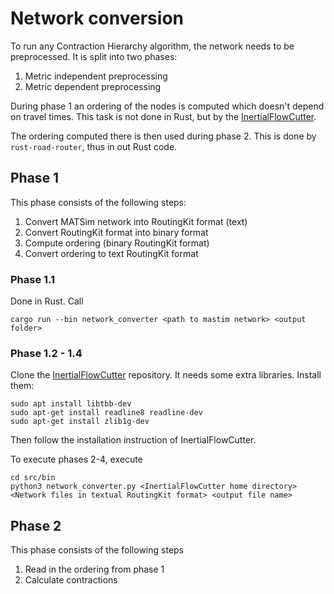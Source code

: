 # Network conversion

To run any Contraction Hierarchy algorithm, the network needs to be preprocessed.
It is split into two phases:

1) Metric independent preprocessing
2) Metric dependent preprocessing

During phase 1 an ordering of the nodes is computed which doesn't depend on travel times. This task is not done in Rust,
but by the [InertialFlowCutter](https://github.com/kit-algo/InertialFlowCutter/).

The ordering computed there is then used during phase 2. This is done by `rust-road-router`, thus in out Rust code.

## Phase 1

This phase consists of the following steps:

1. Convert MATSim network into RoutingKit format (text)
2. Convert RoutingKit format into binary format
3. Compute ordering (binary RoutingKit format)
4. Convert ordering to text RoutingKit format

### Phase 1.1

Done in Rust. Call

```shell
cargo run --bin network_converter <path to mastim network> <output folder>
```

### Phase 1.2 - 1.4

Clone the [InertialFlowCutter](https://github.com/paulheinr/InertialFlowCutter) repository. It needs some extra
libraries. Install them:

```shell
sudo apt install libtbb-dev
sudo apt-get install readline8 readline-dev
sudo apt-get install zlib1g-dev
```

Then follow the installation instruction of InertialFlowCutter.

To execute phases 2-4, execute

```shell
cd src/bin
python3 network_converter.py <InertialFlowCutter home directory> <Network files in textual RoutingKit format> <output file name>
```

## Phase 2

This phase consists of the following steps

1. Read in the ordering from phase 1
2. Calculate contractions  
